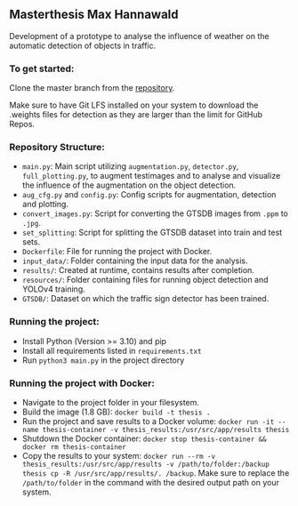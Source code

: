 ## Masterthesis Max Hannawald
Development of a prototype to analyse the influence of weather on the automatic detection of objects in traffic.
### To get started:
Clone the master branch from the [repository](https://github.com/zPhenomm/masterthesis.git).

Make sure to have Git LFS installed on your system to download the .weights files for detection as they are larger than the limit for GitHub Repos.

### Repository Structure:
- `main.py`: Main script utilizing `augmentation.py`, `detector.py`, `full_plotting.py`, to augment testimages and to analyse and visualize the influence of the augmentation on the object detection.
- `aug_cfg.py` and `config.py`: Config scripts for augmentation, detection and plotting.
- `convert_images.py`: Script for converting the GTSDB images from `.ppm` to `.jpg`.
- `set_splitting`: Script for splitting the GTSDB dataset into train and test sets.
- `Dockerfile`: File for running the project with Docker.
- `input_data/`: Folder containing the input data for the analysis.
- `results/`: Created at runtime, contains results after completion.
- `resources/`: Folder containing files for running object detection and YOLOv4 training.
- `GTSDB/`: Dataset on which the traffic sign detector has been trained.

### Running the project:
- Install Python (Version >= 3.10) and pip
- Install all requirements listed in `requirements.txt`
- Run `python3 main.py` in the project directory

### Running the project with Docker:
- Navigate to the project folder in your filesystem.
- Build the image (1.8 GB): `docker build -t thesis .`
- Run the project and save results to a Docker volume: `docker run -it --name thesis-container -v thesis_results:/usr/src/app/results thesis`
- Shutdown the Docker container: `docker stop thesis-container && docker rm thesis-container`
- Copy the results to your system: `docker run --rm -v thesis_results:/usr/src/app/results -v /path/to/folder:/backup thesis cp -R /usr/src/app/results/. /backup`. Make sure to replace the `/path/to/folder` in the command with the desired output path on your system.